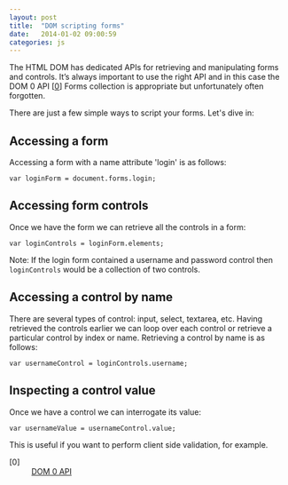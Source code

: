 ```yaml
---
layout: post
title:  "DOM scripting forms"
date:   2014-01-02 09:00:59
categories: js
---
```


The HTML DOM has dedicated APIs for retrieving and manipulating forms and controls. It’s always important to use the right API and in this case the DOM 0 API [[0](#ref0)] Forms collection is appropriate but unfortunately often forgotten.

There are just a few simple ways to script your forms. Let's dive in:

## Accessing a form

Accessing a form with a name attribute 'login' is as follows:

	var loginForm = document.forms.login;

## Accessing form controls

Once we have the form we can retrieve all the controls in a form:

	var loginControls = loginForm.elements;

Note: If the login form contained a username and password control then `loginControls` would be a collection of two controls.

## Accessing a control by name

There are several types of control: input, select, textarea, etc. Having retrieved the controls earlier we can loop over each control or retrieve a particular control by index or name. Retrieving a control by name is as follows:

	var usernameControl = loginControls.username;

## Inspecting a control value

Once we have a control we can interrogate its value:

	var usernameValue = usernameControl.value;

This is useful if you want to perform client side validation, for example.

<dl>
	<dt class="citation" id="ref0">[0]</dt>
	<dd><a href="http://docs.oracle.com/cd/E19957-01/816-6408-10/">DOM 0 API</a></dd>
</dl>